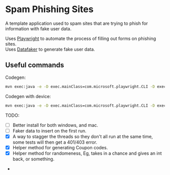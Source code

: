 # Spam Phishing Sites

A template application used to spam sites that are trying to phish for information with fake user data.

Uses [Playwright](https://playwright.dev/) to automate the process of filling out forms on phishing sites.\
Uses [Datafaker](https://github.com/datafaker-net/datafaker) to generate fake user data.

## Useful commands

Codegen:

```bash
mvn exec:java -e -D exec.mainClass=com.microsoft.playwright.CLI -D exec.args="codegen"
```

Codegen with device:

```bash
mvn exec:java -e -D exec.mainClass=com.microsoft.playwright.CLI -D exec.args='codegen --device="iPhone 13" playwright.dev'
```


TODO:
- [ ] Better install for both windows, and mac.
- [ ] Faker data to insert on the first run.
- [X] A way to stagger the threads so they don't all run at the same time, some tests will then get a 401/403 error.
- [X] Helper method for generating Coupon codes.
- [X] Helper method for randomeness, Eg, takes in a chance and gives an int back, or something.
- 